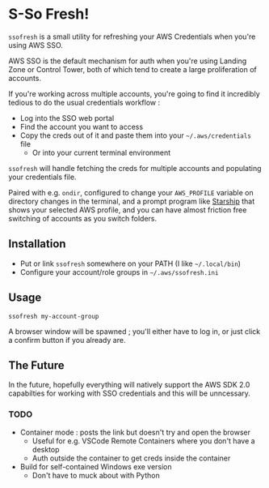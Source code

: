 # S-So Fresh!

`ssofresh` is a small utility for refreshing your AWS Credentials when you're
using AWS SSO.

AWS SSO is the default mechanism for auth when you're using Landing Zone or
Control Tower, both of which tend to create a large proliferation of accounts.

If you're working across multiple accounts, you're going to find it incredibly
tedious to do the usual credentials workflow :

- Log into the SSO web portal
- Find the account you want to access
- Copy the creds out of it and paste them into your `~/.aws/credentials` file
  - Or into your current terminal environment

`ssofresh` will handle fetching the creds for multiple accounts and populating
your credentials file.

Paired with e.g. `ondir`, configured to change your `AWS_PROFILE` variable on
directory changes in the terminal, and a prompt program like 
[Starship](https://starship.rs/) that shows your selected AWS profile, and you
can have almost friction free switching of accounts as you switch folders.

## Installation

- Put or link `ssofresh` somewhere on your PATH (I like `~/.local/bin`)
- Configure your account/role groups in `~/.aws/ssofresh.ini`

## Usage

```
ssofresh my-account-group
```

A browser window will be spawned ; you'll either have to log in, or just click a confirm button if you already are.

## The Future

In the future, hopefully everything will natively support the AWS SDK 2.0
capabilties for working with SSO credentials and this will be unncessary.

### TODO

- Container mode : posts the link but doesn't try and open the browser
  - Useful for e.g. VSCode Remote Containers where you don't have a desktop
  - Auth outside the container to get creds inside the container
- Build for self-contained Windows exe version
  - Don't have to muck about with Python
